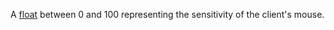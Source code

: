 A [float](/scripting/luau/numbers) between 0 and 100
representing the sensitivity of the client's mouse.